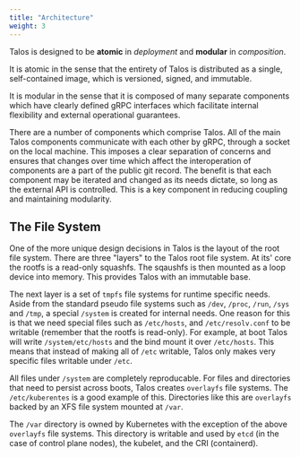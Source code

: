 ```yaml
---
title: "Architecture"
weight: 3
---
```


Talos is designed to be **atomic** in _deployment_ and **modular** in _composition_.

It is atomic in the sense that the entirety of Talos is distributed as a
single, self-contained image, which is versioned, signed, and immutable.

It is modular in the sense that it is composed of many separate components
which have clearly defined gRPC interfaces which facilitate internal flexibility
and external operational guarantees.

There are a number of components which comprise Talos.
All of the main Talos components communicate with each other by gRPC, through a socket on the local machine.
This imposes a clear separation of concerns and ensures that changes over time which affect the interoperation of components are a part of the public git record.
The benefit is that each component may be iterated and changed as its needs dictate, so long as the external API is controlled.
This is a key component in reducing coupling and maintaining modularity.

## The File System

One of the more unique design decisions in Talos is the layout of the root file system.
There are three "layers" to the Talos root file system.
At its' core the rootfs is a read-only squashfs.
The sqaushfs is then mounted as a loop device into memory.
This provides Talos with an immutable base.

The next layer is a set of `tmpfs` file systems for runtime specific needs.
Aside from the standard pseudo file systems such as `/dev`, `/proc`, `/run`, `/sys` and `/tmp`, a special `/system` is created for internal needs.
One reason for this is that we need special files such as `/etc/hosts`, and `/etc/resolv.conf` to be writable (remember that the rootfs is read-only).
For example, at boot Talos will write `/system/etc/hosts` and the bind mount it over `/etc/hosts`.
This means that instead of making all of `/etc` writable, Talos only makes very specific files writable under `/etc`.

All files under `/system` are completely reproducable.
For files and directories that need to persist across boots, Talos creates `overlayfs` file systems.
The `/etc/kuberentes` is a good example of this.
Directories like this are `overlayfs` backed by an XFS file system mounted at `/var`.

The `/var` directory is owned by Kubernetes with the exception of the above `overlayfs` file systems.
This directory is writable and used by `etcd` (in the case of control plane nodes), the kubelet, and the CRI (containerd).
